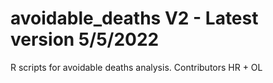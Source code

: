 # avoidable_deaths V2 - Latest version 5/5/2022
 R scripts for avoidable deaths analysis.
 Contributors HR + OL

